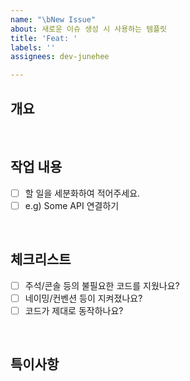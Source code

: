 ```yaml
---
name: "\bNew Issue"
about: 새로운 이슈 생성 시 사용하는 템플릿
title: 'Feat: '
labels: ''
assignees: dev-junehee

---
```


## 개요
<!-- 작업할 사항에 대한 내용입니다. -->

<br />

## 작업 내용
- [ ] 할 일을 세분화하여 적어주세요.
- [ ] e.g) Some API 연결하기

<br />

## 체크리스트
- [ ] 주석/콘솔 등의 불필요한 코드를 지웠나요?
- [ ] 네이밍/컨벤션 등이 지켜졌나요?
- [ ] 코드가 제대로 동작하나요?

<br />

## 특이사항
<!-- 간단히 메모가 필요하거나, 공유사항이 필요할 때 작성합니다. -->

